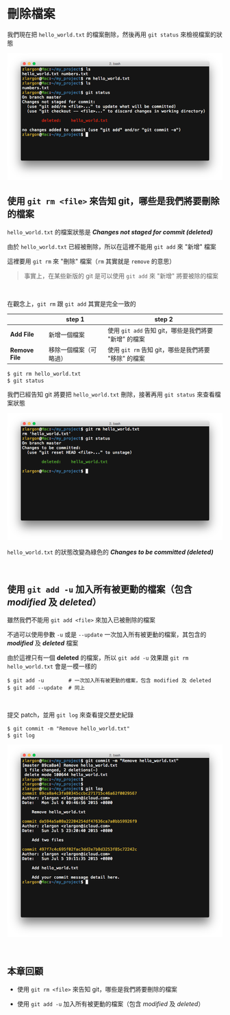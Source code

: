 # 刪除檔案

我們現在把 `hello_world.txt` 的檔案刪除，然後再用 `git status` 來檢視檔案的狀態

![remove file](remove_files/remove_file.png)

## 使用 `git rm <file>` 來告知 git，哪些是我們將要刪除的檔案

`hello_world.txt` 的檔案狀態是 ___Changes not staged for commit (deleted)___

由於 `hello_world.txt` 已經被刪除，所以在這裡不能用 `git add` 來 "新增" 檔案

這裡要用 `git rm` 來 "刪除" 檔案（`rm` 其實就是 `remove` 的意思）

> 事實上，在某些新版的 git 是可以使用 `git add` 來 "新增" 將要被除的檔案

<br>

在觀念上，`git rm` 跟 `git add` 其實是完全一致的

|| step 1 | step 2 |
| --- | --- | --- |
| __Add File__ | 新增一個檔案 | 使用 `git add` 告知 git，哪些是我們將要 "新增" 的檔案 |
| __Remove File__ | 移除一個檔案（可略過） | 使用 `git rm` 告知 git，哪些是我們將要 "移除" 的檔案 |

```
$ git rm hello_world.txt
$ git status
```

我們已經告知 git 將要把 `hello_world.txt` 刪除，接著再用 `git status` 來查看檔案狀態

![git rm](remove_files/git_rm.png)

`hello_world.txt` 的狀態改變為綠色的 ___Changes to be committed (deleted)___

<br>

## 使用 `git add -u` 加入所有被更動的檔案（包含 _modified_ 及 _deleted_）

雖然我們不能用 `git add <file>` 來加入已被刪除的檔案

不過可以使用參數 `-u` 或是 `--update` 一次加入所有被更動的檔案，其包含的 ___modified___ 及 ___deleted___ 檔案

由於這裡只有一個 __deleted__ 的檔案，所以 `git add -u` 效果跟 `git rm hello_world.txt` 會是一模一樣的

```
$ git add -u        # 一次加入所有被更動的檔案，包含 modified 及 deleted
$ git add --update  # 同上
```

<br>

提交 patch，並用 `git log` 來查看提交歷史紀錄

```
$ git commit -m "Remove hello_world.txt"
$ git log
```

![remove hello_world.txt](remove_files/git_log.png)

<br>

## 本章回顧

* 使用 `git rm <file>` 來告知 git，哪些是我們將要刪除的檔案

* 使用 `git add -u` 加入所有被更動的檔案（包含 _modified_ 及 _deleted_）

